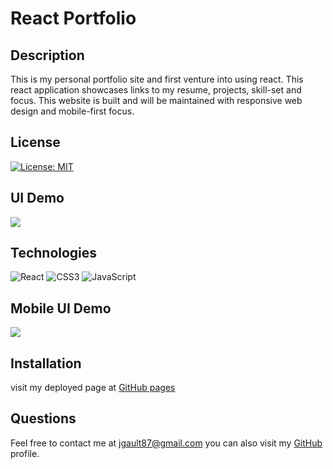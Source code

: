 # React Portfolio

## Description

 This is my personal portfolio site and first venture into using react. This react application showcases links to my resume, projects, skill-set and focus.
  This website is built and will be maintained with responsive web design and mobile-first focus.

## License
[![License: MIT](https://img.shields.io/badge/License-MIT-green.svg)](https://opensource.org/licenses/MIT)


## UI Demo
  ![](demo.gif)


 
  
  ## Technologies
![React](https://img.shields.io/badge/React-20232A?style=for-the-badge&logo=react&logoColor=61DAFB)
![CSS3](https://img.shields.io/badge/css3-%231572B6.svg?style=for-the-badge&logo=css3&logoColor=white)
![JavaScript](https://img.shields.io/badge/javascript-%23323330.svg?style=for-the-badge&logo=javascript&logoColor=%23F7DF1E)


  ## Mobile UI Demo 

![](mobiledemo.gif)


 
  

  ## Installation 
  visit my deployed page at [GitHub pages](https://jgault87.github.io/react-go-to-it/)


  ## Questions 
  
  Feel free to contact me at jgault87@gmail.com 
  you can also visit my [GitHub](https://github.com/jgault87) profile.
  



